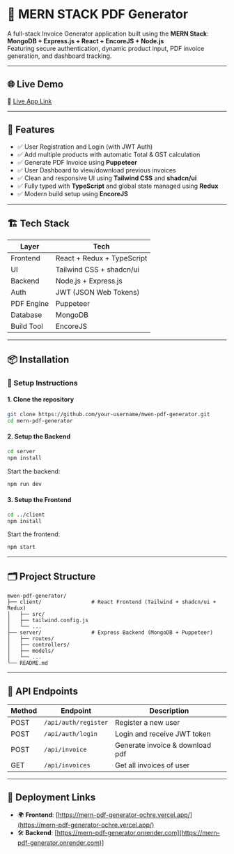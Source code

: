 
# 🧾 MERN STACK PDF Generator

A full-stack Invoice Generator application built using the **MERN Stack**:  
**MongoDB + Express.js + React + EncoreJS + Node.js**  
Featuring secure authentication, dynamic product input, PDF invoice generation, and dashboard tracking.

---

## 🌐 Live Demo

🔗 [Live App Link](https://your-live-frontend-link.com)

---

## 🚀 Features

- ✅ User Registration and Login (with JWT Auth)
- ✅ Add multiple products with automatic Total & GST calculation
- ✅ Generate PDF Invoice using **Puppeteer**
- ✅ User Dashboard to view/download previous invoices
- ✅ Clean and responsive UI using **Tailwind CSS** and **shadcn/ui**
- ✅ Fully typed with **TypeScript** and global state managed using **Redux**
- ✅ Modern build setup using **EncoreJS**

---

## 🏗️ Tech Stack

| Layer      | Tech                     |
|------------|--------------------------|
| Frontend   | React + Redux + TypeScript |
| UI         | Tailwind CSS + shadcn/ui |
| Backend    | Node.js + Express.js     |
| Auth       | JWT (JSON Web Tokens)    |
| PDF Engine | Puppeteer                |
| Database   | MongoDB                  |
| Build Tool | EncoreJS                 |

---

## 📦 Installation

### 🔧 Setup Instructions

#### 1. Clone the repository

```bash
git clone https://github.com/your-username/mwen-pdf-generator.git
cd mern-pdf-generator
```

#### 2. Setup the Backend

```bash
cd server
npm install
```

Start the backend:

```bash
npm run dev
```

#### 3. Setup the Frontend

```bash
cd ../client
npm install
```

Start the frontend:

```bash
npm start
```

---

## 🗂️ Project Structure

```
mwen-pdf-generator/
├── client/                # React Frontend (Tailwind + shadcn/ui + Redux)
│   ├── src/
│   ├── tailwind.config.js
│   └── ...
├── server/                # Express Backend (MongoDB + Puppeteer)
│   ├── routes/
│   ├── controllers/
│   ├── models/
│   └── ...
└── README.md
```

---

## 🧪 API Endpoints

| Method | Endpoint           | Description                    |
|--------|--------------------|--------------------------------|
| POST   | `/api/auth/register` | Register a new user           |
| POST   | `/api/auth/login`    | Login and receive JWT token   |
| POST   | `/api/invoice`       | Generate invoice & download pdf  |
| GET    | `/api/invoices`      | Get all invoices of user      |

---

## 🔗 Deployment Links

- 🌍 **Frontend**: [https://mern-pdf-generator-ochre.vercel.app/](https://mern-pdf-generator-ochre.vercel.app/)  
- 🛠️ **Backend**: [https://mern-pdf-generator.onrender.com](https://mern-pdf-generator.onrender.com)]
